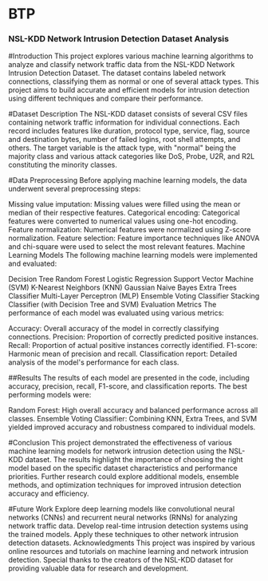 # BTP
### NSL-KDD Network Intrusion Detection Dataset Analysis
#Introduction
This project explores various machine learning algorithms to analyze and classify network traffic data from the NSL-KDD Network Intrusion Detection Dataset. The dataset contains labeled network connections, classifying them as normal or one of several attack types. This project aims to build accurate and efficient models for intrusion detection using different techniques and compare their performance.

#Dataset Description
The NSL-KDD dataset consists of several CSV files containing network traffic information for individual connections. Each record includes features like duration, protocol type, service, flag, source and destination bytes, number of failed logins, root shell attempts, and others. The target variable is the attack type, with "normal" being the majority class and various attack categories like DoS, Probe, U2R, and R2L constituting the minority classes.

#Data Preprocessing
Before applying machine learning models, the data underwent several preprocessing steps:

Missing value imputation: Missing values were filled using the mean or median of their respective features.
Categorical encoding: Categorical features were converted to numerical values using one-hot encoding.
Feature normalization: Numerical features were normalized using Z-score normalization.
Feature selection: Feature importance techniques like ANOVA and chi-square were used to select the most relevant features.
Machine Learning Models
The following machine learning models were implemented and evaluated:

Decision Tree
Random Forest
Logistic Regression
Support Vector Machine (SVM)
K-Nearest Neighbors (KNN)
Gaussian Naive Bayes
Extra Trees Classifier
Multi-Layer Perceptron (MLP)
Ensemble Voting Classifier
Stacking Classifier (with Decision Tree and SVM)
Evaluation Metrics
The performance of each model was evaluated using various metrics:

Accuracy: Overall accuracy of the model in correctly classifying connections.
Precision: Proportion of correctly predicted positive instances.
Recall: Proportion of actual positive instances correctly identified.
F1-score: Harmonic mean of precision and recall.
Classification report: Detailed analysis of the model's performance for each class.

##Results
The results of each model are presented in the code, including accuracy, precision, recall, F1-score, and classification reports. The best performing models were:

Random Forest: High overall accuracy and balanced performance across all classes.
Ensemble Voting Classifier: Combining KNN, Extra Trees, and SVM yielded improved accuracy and robustness compared to individual models.

#Conclusion
This project demonstrated the effectiveness of various machine learning models for network intrusion detection using the NSL-KDD dataset. The results highlight the importance of choosing the right model based on the specific dataset characteristics and performance priorities. Further research could explore additional models, ensemble methods, and optimization techniques for improved intrusion detection accuracy and efficiency.

#Future Work
Explore deep learning models like convolutional neural networks (CNNs) and recurrent neural networks (RNNs) for analyzing network traffic data.
Develop real-time intrusion detection systems using the trained models.
Apply these techniques to other network intrusion detection datasets.
Acknowledgments
This project was inspired by various online resources and tutorials on machine learning and network intrusion detection. Special thanks to the creators of the NSL-KDD dataset for providing valuable data for research and development.
